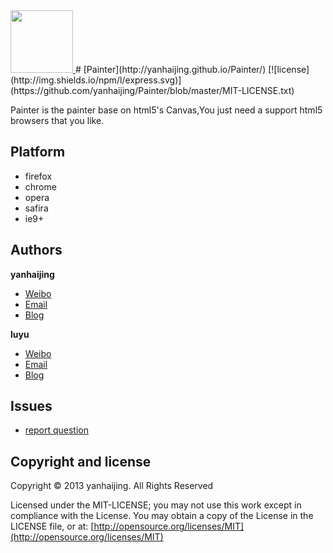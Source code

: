 <a href="http://yanhaijing.github.io/Painter/">
  <img src="./images/Painter.gif" width="100px">
</a>
# [Painter](http://yanhaijing.github.io/Painter/) [![license](http://img.shields.io/npm/l/express.svg)](https://github.com/yanhaijing/Painter/blob/master/MIT-LICENSE.txt)

Painter is the painter base on html5's Canvas,You just need a support html5 browsers that you like.

 

## Platform

* firefox
* chrome
* opera
* safira
* ie9+

## Authors

**yanhaijing**

- [Weibo](http://weibo.com/yanhaijing1234 "yanhaijing's Weibo")
- [Email](mailto:yanhaijing@yeah.net "yanhaijing's Email")
- [Blog](http://yanhaijing.com "yanhaijing's Blog")

**luyu**

- [Weibo](http://weibo.com/wsluyu2011 "luyu's Weibo")
- [Email](mailto:wsluyu2011@163.com "luyu's Email")
- [Blog](http://www.cnblogs.com/wsluyu/ "luyu's Blog")

## Issues
- [report question](https://github.com/yanhaijing/Painter/issues "report question")

## Copyright and license

Copyright © 2013 yanhaijing. All Rights Reserved

Licensed under the MIT-LICENSE;
you may not use this work except in compliance with the License.
You may obtain a copy of the License in the LICENSE file, or at:
	[http://opensource.org/licenses/MIT](http://opensource.org/licenses/MIT)
